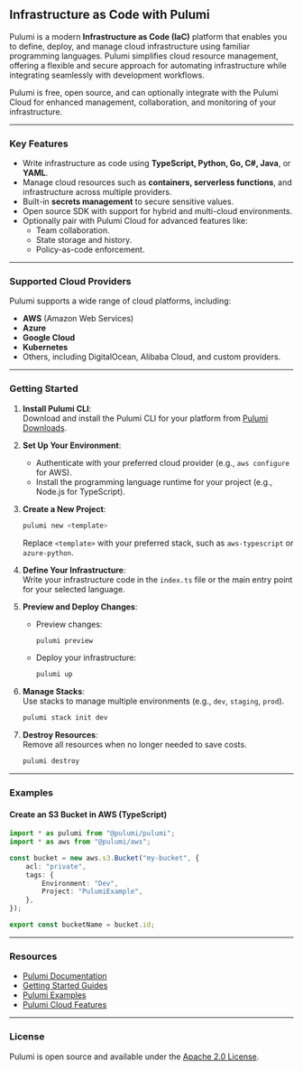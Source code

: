 ## Infrastructure as Code with Pulumi

Pulumi is a modern **Infrastructure as Code (IaC)** platform that enables you to define, deploy, and manage cloud infrastructure using familiar programming languages. Pulumi simplifies cloud resource management, offering a flexible and secure approach for automating infrastructure while integrating seamlessly with development workflows.

Pulumi is free, open source, and can optionally integrate with the Pulumi Cloud for enhanced management, collaboration, and monitoring of your infrastructure.

---

### Key Features

- Write infrastructure as code using **TypeScript, Python, Go, C#, Java**, or **YAML**.
- Manage cloud resources such as **containers, serverless functions**, and infrastructure across multiple providers.
- Built-in **secrets management** to secure sensitive values.
- Open source SDK with support for hybrid and multi-cloud environments.
- Optionally pair with Pulumi Cloud for advanced features like:
    - Team collaboration.
    - State storage and history.
    - Policy-as-code enforcement.

---

### Supported Cloud Providers

Pulumi supports a wide range of cloud platforms, including:

- **AWS** (Amazon Web Services)
- **Azure**
- **Google Cloud**
- **Kubernetes**
- Others, including DigitalOcean, Alibaba Cloud, and custom providers.

---

### Getting Started

1. **Install Pulumi CLI**:  
   Download and install the Pulumi CLI for your platform from [Pulumi Downloads](https://www.pulumi.com/docs/get-started/install/).

2. **Set Up Your Environment**:

    - Authenticate with your preferred cloud provider (e.g., `aws configure` for AWS).
    - Install the programming language runtime for your project (e.g., Node.js for TypeScript).

3. **Create a New Project**:

    ```bash
    pulumi new <template>
    ```

    Replace `<template>` with your preferred stack, such as `aws-typescript` or `azure-python`.

4. **Define Your Infrastructure**:  
   Write your infrastructure code in the `index.ts` file or the main entry point for your selected language.

5. **Preview and Deploy Changes**:

    - Preview changes:
        ```bash
        pulumi preview
        ```
    - Deploy your infrastructure:
        ```bash
        pulumi up
        ```

6. **Manage Stacks**:  
   Use stacks to manage multiple environments (e.g., `dev`, `staging`, `prod`).

    ```bash
    pulumi stack init dev
    ```

7. **Destroy Resources**:  
   Remove all resources when no longer needed to save costs.
    ```bash
    pulumi destroy
    ```

---

### Examples

#### Create an S3 Bucket in AWS (TypeScript)

```typescript
import * as pulumi from "@pulumi/pulumi";
import * as aws from "@pulumi/aws";

const bucket = new aws.s3.Bucket("my-bucket", {
    acl: "private",
    tags: {
        Environment: "Dev",
        Project: "PulumiExample",
    },
});

export const bucketName = bucket.id;
```

---

### Resources

- [Pulumi Documentation](https://www.pulumi.com/docs/)
- [Getting Started Guides](https://www.pulumi.com/docs/get-started/)
- [Pulumi Examples](https://github.com/pulumi/examples)
- [Pulumi Cloud Features](https://www.pulumi.com/product/)

---

### License

Pulumi is open source and available under the [Apache 2.0 License](https://github.com/pulumi/pulumi/blob/master/LICENSE).
